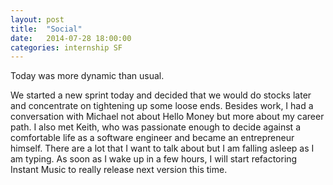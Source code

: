 ```yaml
---
layout: post
title:  "Social"
date:   2014-07-28 18:00:00
categories: internship SF
---
```


Today was more dynamic than usual.

We started a new sprint today and decided that we would do stocks later and concentrate on tightening up some loose ends. Besides work, I had a conversation with Michael not about Hello Money but more about my career path. I also met Keith, who was passionate enough to decide against a comfortable life as a software engineer and became an entrepreneur himself. There are a lot that I want to talk about but I am falling asleep as I am typing. As soon as I wake up in a few hours, I will start refactoring Instant Music to really release next version this time.